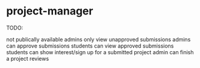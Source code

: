 # project-manager

TODO:
<!-- create frontend -->
<!-- create backend -->

<!-- setup deployments -->
<!-- create firebase project for users (use firebase for auth, but create custom jwt tokens for security, aka, if we get a valid firebase token, create a custom jwt) -->

<!-- all features assumed to be front end AND back end -->
<!-- sign up page -->
<!-- sign in page -->

<!-- publically available -->
<!-- submission page -->

not publically available
    admins only view unapproved submissions
    admins can approve submissions
    students can view approved submissions
    students can show interest/sign up for a submitted project
    admin can finish a project
    reviews

